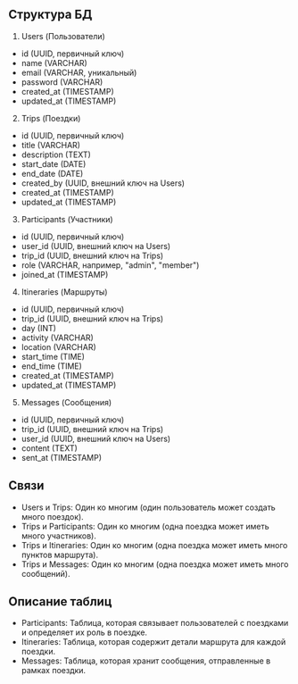 ## Структура БД
1. Users (Пользователи)
  - id (UUID, первичный ключ)
  - name (VARCHAR)
  - email (VARCHAR, уникальный)
  - password (VARCHAR)
  - created_at (TIMESTAMP)
  - updated_at (TIMESTAMP)

2. Trips (Поездки)
  - id (UUID, первичный ключ)
  - title (VARCHAR)
  - description (TEXT)
  - start_date (DATE)
  - end_date (DATE)
  - created_by (UUID, внешний ключ на Users)
  - created_at (TIMESTAMP)
  - updated_at (TIMESTAMP)

3. Participants (Участники)
  - id (UUID, первичный ключ)
  - user_id (UUID, внешний ключ на Users)
  - trip_id (UUID, внешний ключ на Trips)
  - role (VARCHAR, например, "admin", "member")
  - joined_at (TIMESTAMP)

4. Itineraries (Маршруты)
  - id (UUID, первичный ключ)
  - trip_id (UUID, внешний ключ на Trips)
  - day (INT)
  - activity (VARCHAR)
  - location (VARCHAR)
  - start_time (TIME)
  - end_time (TIME)
  - created_at (TIMESTAMP)
  - updated_at (TIMESTAMP)

5. Messages (Сообщения)
  - id (UUID, первичный ключ)
  - trip_id (UUID, внешний ключ на Trips)
  - user_id (UUID, внешний ключ на Users)
  - content (TEXT)
  - sent_at (TIMESTAMP)
## Связи
- Users и Trips: Один ко многим (один пользователь может создать много поездок).
- Trips и Participants: Один ко многим (одна поездка может иметь много участников).
- Trips и Itineraries: Один ко многим (одна поездка может иметь много пунктов маршрута).
- Trips и Messages: Один ко многим (одна поездка может иметь много сообщений).
## Описание таблиц
- Participants: Таблица, которая связывает пользователей с поездками и определяет их роль в поездке.
- Itineraries: Таблица, которая содержит детали маршрута для каждой поездки.
- Messages: Таблица, которая хранит сообщения, отправленные в рамках поездки.
